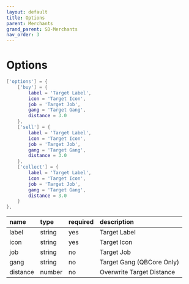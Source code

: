 ```yaml
---
layout: default
title: Options
parent: Merchants
grand_parent: SD-Merchants
nav_order: 3
---
```


# Options
```lua
['options'] = {
    ['buy'] = {
        label = 'Target Label',
        icon = 'Target Icon',
        job = 'Target Job',
        gang = 'Target Gang',
        distance = 3.0
    },
    ['sell'] = {
        label = 'Target Label',
        icon = 'Target Icon',
        job = 'Target Job',
        gang = 'Target Gang',
        distance = 3.0
    },
    ['collect'] = {
        label = 'Target Label',
        icon = 'Target Icon',
        job = 'Target Job',
        gang = 'Target Gang',
        distance = 3.0
    }
},
```

| name            | type           | required     | description                    | 
|:----------------|:---------------|:-------------|:-------------------------------|
| label           | string         | yes          | Target Label                   | 
| icon            | string         | yes          | Target Icon                    |
| job             | string         | no           | Target Job                     |
| gang            | string         | no           | Target Gang (QBCore Only)      |
| distance        | number         | no           | Overwrite Target Distance      |